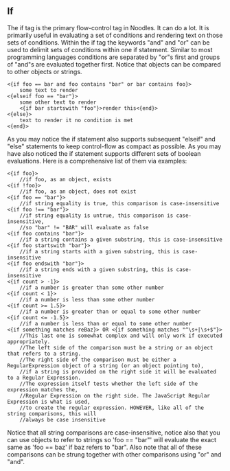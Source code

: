 If
---
The if tag is the primary flow-control tag in Noodles. It can do a lot. It is primarily useful in evaluating a set of conditions and rendering text on those sets of conditions. Within the if tag the keywords "and" and "or" can be used to delimit sets of conditions within one if statement. Similar to most programming languages conditions are separated by "or"s first and groups of "and"s are evaluated together first. Notice that objects can be compared to other objects or strings.
	
	<{if foo == bar and foo contains "bar" or bar contains foo}>
		some text to render
	<{elseif foo == "bar"}>
		some other text to render
		<{if bar startswith "foo"}>render this<{end}>
	<{else}>
		text to render it no condition is met
	<{end}>
As you may notice the if statement also supports subsequent "elseif" and "else" statements to keep control-flow as compact as possible. As you may have also noticed the if statement supports different sets of boolean evaluations. Here is a comprehensive list of them via examples:
	
	<{if foo}>
		//if foo, as an object, exists
	<{if !foo}>
		//if foo, as an object, does not exist
	<{if foo == "bar"}>
		//if string equality is true, this comparison is case-insensitive
	<{if foo !== "bar"}>
		//if string equality is untrue, this comparison is case-insensitive,
		//so "bar" != "BAR" will evaluate as false
	<{if foo contains "bar"}>
		//if a string contains a given substring, this is case-insensitive
	<{if foo startswith "bar"}>
		//if a string starts with a given substring, this is case-insensitive
	<{if foo endswith "bar"}>
		//if a string ends with a given substring, this is case-insensitive
	<{if count > -1}>
		//if a number is greater than some other number
	<{if count < 1}>
		//if a number is less than some other number
	<{if count >= 1.5}>
		//if a number is greater than or equal to some other number
	<{if count <= -1.5}>
		//if a number is less than or equal to some other number
	<{if something matches reBaz}> OR <{if something matches "^\s+|\s+$"}>
		//This last one is somewhat complex and will only work if executed appropriately.
		//The left side of the comparison must be a string or an object that refers to a string.
		//The right side of the comparison must be either a RegularExpression object of a string (or an object pointing to),
		//if a string is provided on the right side it will be evaluated to a Regular Expression.
		//The expression itself tests whether the left side of the expression matches the,
		//Regular Expression on the right side. The JavaScript Regular Expression is what is used,
		//to create the regular expression. HOWEVER, like all of the string comparisons, this will
		//always be case insensitive
	
Notice that all string comparisons are case-insensitive, notice also that you can use objects to refer to strings so 'foo == "bar"' will
evaluate the exact same as 'foo == baz' if baz refers to "bar". Also note that all of these comparisons can be strung together with other comparisons using "or" and "and".